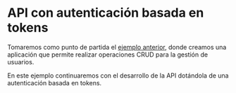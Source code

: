 # API con autenticación basada en tokens

Tomaremos como punto de partida el [ejemplo anterior](https://github.com/koldohernandez/mean-stack-tuts/tree/master/02_crud-api), donde creamos una aplicación que permite realizar operaciones CRUD para la gestión de usuarios.

En este ejemplo continuaremos con el desarrollo de la API dotándola de una autenticación basada en tokens.